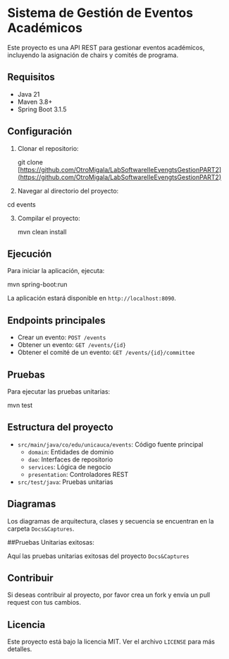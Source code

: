 # Sistema de Gestión de Eventos Académicos

Este proyecto es una API REST para gestionar eventos académicos, incluyendo la asignación de chairs y comités de programa.

## Requisitos

- Java 21
- Maven 3.8+
- Spring Boot 3.1.5

## Configuración

1. Clonar el repositorio:

   git clone [https://github.com/OtroMigala/LabSoftwareIIeEvengtsGestionPART2](https://github.com/OtroMigala/LabSoftwareIIeEvengtsGestionPART2)
   
3. Navegar al directorio del proyecto:
   
  cd events

3. Compilar el proyecto:
   
   mvn clean install

## Ejecución

Para iniciar la aplicación, ejecuta:

mvn spring-boot:run

La aplicación estará disponible en `http://localhost:8090`.

## Endpoints principales

- Crear un evento: `POST /events`
- Obtener un evento: `GET /events/{id}`
- Obtener el comité de un evento: `GET /events/{id}/committee`

## Pruebas

Para ejecutar las pruebas unitarias:  

mvn test

## Estructura del proyecto

- `src/main/java/co/edu/unicauca/events`: Código fuente principal
  - `domain`: Entidades de dominio
  - `dao`: Interfaces de repositorio
  - `services`: Lógica de negocio
  - `presentation`: Controladores REST
- `src/test/java`: Pruebas unitarias

## Diagramas

Los diagramas de arquitectura, clases y secuencia se encuentran en la carpeta `Docs&Captures`.

##Pruebas Unitarias exitosas:

Aquí las pruebas unitarias exitosas del proyecto `Docs&Captures`


## Contribuir

Si deseas contribuir al proyecto, por favor crea un fork y envía un pull request con tus cambios.

## Licencia

Este proyecto está bajo la licencia MIT. Ver el archivo `LICENSE` para más detalles.
